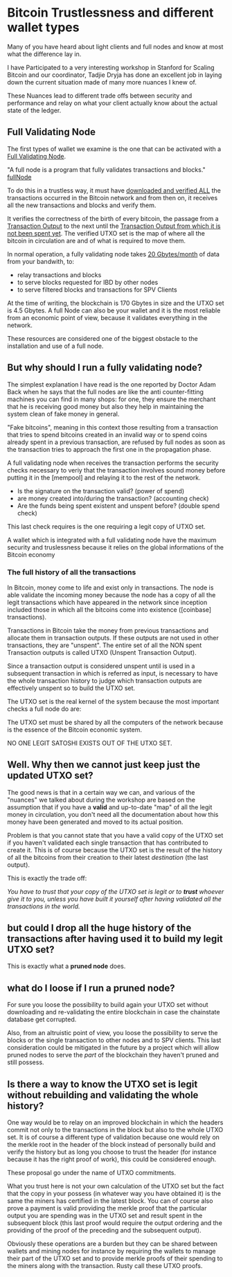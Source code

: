 # Bitcoin Trustlessness and different wallet types

Many of you have heard about light clients and full nodes and know at most what
the difference lay in.

I have Participated to a very interesting workshop in Stanford for Scaling Bitcoin
and our coordinator, Tadjie Dryja has done an excellent job in
laying down the current situation made of many more nuances I knew of.

These Nuances lead to different trade offs between security and performance
and relay on what your client actually know about the actual state of
the ledger.

## Full Validating Node

The first types of wallet we examine is the one that can be activated with a [Full 
Validating Node][fullNode].

"A full node is a program that fully validates transactions and blocks." [fullNode]

To do this in a trustless way, it must have [downloaded and verified ALL][IBD] the 
transactions occurred in the Bitcoin network and from then on, it receives all the new 
transactions and blocks and verify them.

It verifies the correctness of the birth of every bitcoin, the passage from a [Transaction 
Output][TXO] to the next until the [Transaction Output from which it is not been spent yet][UTXO].
The verified UTXO set is the map of where all the bitcoin in circulation are and of 
what is required to move them. 


In normal operation, a fully validating node takes [20 Gbytes/month][MinimumRequirements]
of data from your bandwith, to:

* relay transactions and blocks
* to serve blocks requested for IBD by other nodes
* to serve filtered blocks and transactions for SPV Clients

At the time of writing, the blockchain is 170 Gbytes in size and the UTXO set
is 4.5 Gbytes.
A full Node can also be your wallet and it is the most reliable from an economic 
point of view, because it validates everything in the network.

These resources are considered one of the biggest obstacle to the installation
and use of a full node.

## But why should I run a fully validating node?

The simplest explanation I have read is the one reported by Doctor Adam Back when he
says that the full nodes are like the anti counter-fitting machines you can
find in many shops: for one, they ensure the merchant that he is receiving good money
but also they help in maintaining the system clean of fake money in general.

"Fake bitcoins", meaning in this context those resulting from a transaction that 
tries to spend bitcoins created in an invalid way or to spend coins already 
spent in a previous transaction, are refused by full nodes as soon as the 
transaction tries to approach the first one in the propagation phase.

A full validating node when receives the transaction performs the security
checks necessary to veriy that the transaction involves sound money before
putting it in the [mempool] and relaying it to the rest of the network.

* Is the signature on the transaction valid? (power of spend)
* are money created into/during the transaction? (accounting check)
* Are the funds being spent existent and unspent before? (double spend check)

This last check requires is the one requiring a legit copy of UTXO set.

A wallet which is integrated with a full validating node have the maximum security 
and truslessness because it relies on the global informations of the Bitcoin economy

### The full history of all the transactions

In Bitcoin, money come to life and exist only in transactions.
The node is able validate the incoming money because the node has a copy of 
all the legit transactions which have appeared in the network since inception 
included those in which all the bitcoins come into existence ([coinbase] transactions).

Transactions in Bitcoin take the money from previous transactions and allocate them 
in transaction outputs. If these outputs are not used in other transactions, they are 
"unspent". The entire set of all the NON spent Transaction outputs is called UTXO 
(Unspent Transaction Output).

Since a transaction output is considered unspent until is used in a subsequent
transaction in which is referred as input, is necessary to have the whole
transaction history to judge which transaction outputs are effectively unspent
so to build the UTXO set.

The UTXO set is the real kernel of the system because the most important checks
a full node do are:

The UTXO set must be shared by all the computers of the network because is the
essence of the Bitcoin economic system.

NO ONE LEGIT SATOSHI EXISTS OUT OF THE UTXO SET.

## Well. Why then we cannot just keep just the updated UTXO set?

The good news is that in a certain way we can, and various of the "nuances" we
talked about during the workshop are based on the assumption that if you have a
**valid** and up-to-date "map" of all the legit money in circulation, you don't
need all the documentation about how this money have been generated and moved
to its actual position.

Problem is that you cannot state that you have a valid copy of the UTXO set if
you haven't validated each single transaction that has contributed to create it.
This is of course because the UTXO set is the result of the history of all
the bitcoins from their creation to their latest *destination* (the last output). 

This is exactly the trade off:

*You have to trust that your copy of the UTXO set
is legit or to **trust** whoever give it to you, unless you have built it yourself
after having validated all the transactions in the world.*

## but could I drop all the huge history of the transactions after having used it to build my legit UTXO set?

This is exactly what a **pruned node** does.

## what do I loose if I run a pruned node?

For sure you loose the possibility to build again your UTXO set without
downloading and re-validating the entire blockchain in case the chainstate
database get corrupted.

Also, from an altruistic point of view, you loose the possibility to serve
the blocks or the single transaction to other nodes and to SPV clients.
This last consideration could be mitigated in the future by a project which
will allow pruned nodes to serve the *part* of the blockchain they haven't
pruned and still possess.

## Is there a way to know the UTXO set is legit without rebuilding and validating the whole history?

One way would be to relay on an improved blockchain in which the headers
commit not only to the transactions in the block but also to the whole UTXO set. It is of course a different type of
validation because one would rely on the merkle root in the header of the block instead of personally build and verify the history but as long you choose to trust the header (for instance because it has the right proof of work), this could be considered enough.

These proposal go under the name of UTXO commitments.

What you trust here is not your own calculation of the UTXO set but the fact
that the copy in your possess (in whatever way you have obtained it) is the
same the miners has certified in the latest block.
You can of course also prove a payment is valid providing the merkle proof
that the particular output you are spending was in the UTXO set and result
spent in the subsequent block (this last proof would require the output
ordering and the providing of the proof of the preceding and the subsequent
output).

Obviously these operations are a burden but they can be shared between wallets
and mining nodes for instance by requiring the wallets to manage their part
of the UTXO set and to provide merkle proofs of their spending to the miners
along with the transaction. Rusty call these UTXO proofs.


[fullNode]: https://btcinformation.org/en/full-node
[MinimumRequirements]: https://btcinformation.org/en/full-node#minimum-requirements
[IBD]: https://btcinformation.org/en/glossary/initial-block-download
[TXO]: https://btcinformation.org/en/glossary/output
[UTXO]: https://btcinformation.org/en/glossary/unspent-transaction-output

